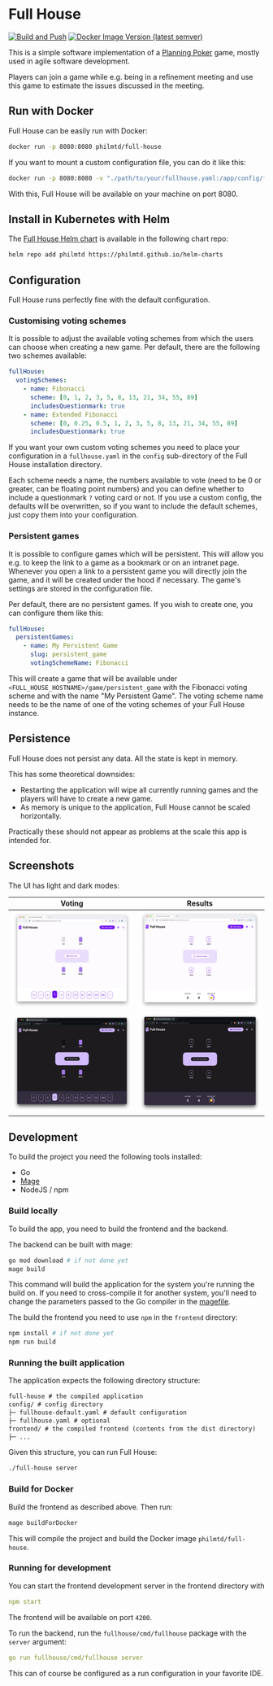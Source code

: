 # Full House

[![Build and Push](https://github.com/philmtd/full-house/actions/workflows/build.yml/badge.svg)](https://github.com/philmtd/full-house/actions/workflows/build.yml)
[![Docker Image Version (latest semver)](https://img.shields.io/docker/v/philmtd/full-house?color=2496ED&label=philmtd%2Ffull-house&logo=docker&logoColor=white&sort=semver)](https://hub.docker.com/r/philmtd/full-house/tags)

This is a simple software implementation of a [Planning Poker](https://en.wikipedia.org/wiki/Planning_poker) game,
mostly used in agile software development.

Players can join a game while e.g. being in a refinement meeting and use this game to estimate the issues discussed in the meeting.

## Run with Docker

Full House can be easily run with Docker:

```bash
docker run -p 8080:8080 philmtd/full-house
```

If you want to mount a custom configuration file, you can do it like this:

```bash
docker run -p 8080:8080 -v "./path/to/your/fullhouse.yaml:/app/config/fullhouse.yaml" philmtd/full-house
```

With this, Full House will be available on your machine on port 8080.

## Install in Kubernetes with Helm

The [Full House Helm chart](https://artifacthub.io/packages/helm/philmtd/full-house) is available in the following chart repo:

```bash
helm repo add philmtd https://philmtd.github.io/helm-charts
```

## Configuration

Full House runs perfectly fine with the default configuration.

### Customising voting schemes
It is possible to adjust the available voting schemes from which the users can choose when creating a new game. 
Per default, there are the following two schemes available:

```yaml
fullHouse:
  votingSchemes:
    - name: Fibonacci
      scheme: [0, 1, 2, 3, 5, 8, 13, 21, 34, 55, 89]
      includesQuestionmark: true
    - name: Extended Fibonacci
      scheme: [0, 0.25, 0.5, 1, 2, 3, 5, 8, 13, 21, 34, 55, 89]
      includesQuestionmark: true
```

If you want your own custom voting schemes you need to place your configuration in a `fullhouse.yaml` in the `config` sub-directory
of the Full House installation directory.

Each scheme needs a name, the numbers available to vote (need to be 0 or greater, can be floating point numbers) and you can define whether
to include a questionmark `?` voting card or not. If you use a custom config, the defaults will be overwritten, so if you want to include the default
 schemes, just copy them into your configuration.

### Persistent games

It is possible to configure games which will be persistent. This will allow you e.g. to keep the link to a game
as a bookmark or on an intranet page. Whenever you open a link to a persistent game you will directly join the game,
and it will be created under the hood if necessary. The game's settings are stored in the configuration file.

Per default, there are no persistent games. If you wish to create one, you can configure them like this:
```yaml
fullHouse:
  persistentGames:
    - name: My Persistent Game
      slug: persistent_game
      votingSchemeName: Fibonacci
```

This will create a game that will be available under `<FULL_HOUSE_HOSTNAME>/game/persistent_game` with the Fibonacci voting scheme
and with the name "My Persistent Game". The voting scheme name needs to be the name of one of the voting schemes of your
Full House instance.

## Persistence

Full House does not persist any data. All the state is kept in memory.

This has some theoretical downsides:

* Restarting the application will wipe all currently running games and the players will have to create a new game.
* As memory is unique to the application, Full House cannot be scaled horizontally.

Practically these should not appear as problems at the scale this app is intended for.

## Screenshots

The UI has light and dark modes:

| Voting                                           | Results                                            |
|--------------------------------------------------|----------------------------------------------------|
| ![Voting in light mode](./docs/voting-light.png) | ![Results in light mode](./docs/results-light.png) |
| ![Voting in light mode](./docs/voting-dark.png)  | ![Results in dark mode](./docs/results-dark.png)   |

## Development

To build the project you need the following tools installed:

* Go
* [Mage](https://magefile.org/)
* NodeJS / npm

### Build locally

To build the app, you need to build the frontend and the backend.

The backend can be built with mage:

```bash
go mod download # if not done yet
mage build
```

This command will build the application for the system you're running the build on. If you need to cross-compile it for another
system, you'll need to change the parameters passed to the Go compiler in the [magefile](./magefiles/magefile.go).

The build the frontend you need to use `npm` in the `frontend` directory:

```bash
npm install # if not done yet
npm run build
```

### Running the built application

The application expects the following directory structure:

```
full-house # the compiled application
config/ # config directory
├─ fullhouse-default.yaml # default configuration
├─ fullhouse.yaml # optional
frontend/ # the compiled frontend (contents from the dist directory)
├─ ...
```

Given this structure, you can run Full House:

```bash
./full-house server
```

### Build for Docker

Build the frontend as described above. Then run:

```bash
mage buildForDocker
```

This will compile the project and build the Docker image `philmtd/full-house`.

### Running for development

You can start the frontend development server in the frontend directory with

```yaml
npm start
```

The frontend will be available on port `4200`.

To run the backend, run the `fullhouse/cmd/fullhouse` package with the `server` argument:

```yaml
go run fullhouse/cmd/fullhouse server 
```

This can of course be configured as a run configuration in your favorite IDE.
